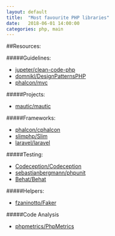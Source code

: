 ```yaml
---
layout: default
title:  "Most favourite PHP libraries"
date:   2018-06-01 14:00:00
categories: php, main
---
```


##Resources:

#####Guidelines:
- [jupeter/clean-code-php](https://github.com/jupeter/clean-code-php)
- [domnikl/DesignPatternsPHP](https://github.com/domnikl/DesignPatternsPHP)
- [phalcon/mvc](https://github.com/phalcon/mvc)

#####Projects:
- [mautic/mautic](https://github.com/mautic/mautic)

#####Frameworks:
- [phalcon/cphalcon](https://github.com/phalcon/cphalcon)
- [slimphp/Slim](https://github.com/slimphp/Slim)
- [laravel/laravel](https://github.com/laravel/laravel)

#####Testing:
- [Codeception/Codeception](https://github.com/Codeception/Codeception)
- [sebastianbergmann/phpunit](https://github.com/sebastianbergmann/phpunit)
- [Behat/Behat](https://github.com/Behat/Behat)

#####Helpers:
- [fzaninotto/Faker](https://github.com/fzaninotto/Faker)

#####Code Analysis
- [phpmetrics/PhpMetrics](https://github.com/phpmetrics/PhpMetrics)

